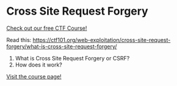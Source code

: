 # Cross Site Request Forgery

[Check out our free CTF Course!](https://academy.hoppersroppers.org/mod/page/view.php?id=633) 

Read this: <https://ctf101.org/web-exploitation/cross-site-request-forgery/what-is-cross-site-request-forgery/>

1. What is Cross Site Request Forgery or CSRF?
2. How does it work?


[Visit the course page!](https://academy.hoppersroppers.org/mod/assign/view.php?id=633) 
